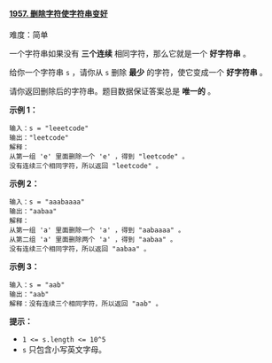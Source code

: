 #### [1957\. 删除字符使字符串变好](https://leetcode.cn/problems/delete-characters-to-make-fancy-string/)

难度：简单

一个字符串如果没有 **三个连续** 相同字符，那么它就是一个 **好字符串** 。

给你一个字符串 `s` ，请你从 `s` 删除 **最少** 的字符，使它变成一个 **好字符串** 。

请你返回删除后的字符串。题目数据保证答案总是 **唯一的** 。

**示例 1：**

```
输入：s = "leeetcode"
输出："leetcode"
解释：
从第一组 'e' 里面删除一个 'e' ，得到 "leetcode" 。
没有连续三个相同字符，所以返回 "leetcode" 。
```

**示例 2：**

```
输入：s = "aaabaaaa"
输出："aabaa"
解释：
从第一组 'a' 里面删除一个 'a' ，得到 "aabaaaa" 。
从第二组 'a' 里面删除两个 'a' ，得到 "aabaa" 。
没有连续三个相同字符，所以返回 "aabaa" 。
```

**示例 3：**

```
输入：s = "aab"
输出："aab"
解释：没有连续三个相同字符，所以返回 "aab" 。
```

**提示：**

-   `1 <= s.length <= 10^5`
-   `s` 只包含小写英文字母。
